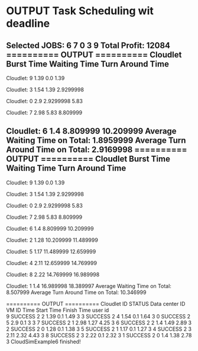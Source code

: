 # OUTPUT Task Scheduling wit deadline

Selected JOBS: 
6 7 0 3 9 
Total Profit: 12084
========== OUTPUT ==========
Cloudlet 	 Burst Time 	 Waiting Time 	 Turn Around Time
-------------------------------------------------------------------

Cloudlet: 9		1.39		0.0		1.39


Cloudlet: 3		1.54		1.39		2.9299998


Cloudlet: 0		2.9		2.9299998		5.83


Cloudlet: 7		2.98		5.83		8.809999


Cloudlet: 6		1.4		8.809999		10.209999
Average Waiting Time on Total: 1.8959999
Average Turn Around Time on Total: 2.9169998
========== OUTPUT ==========
Cloudlet 	 Burst Time 	 Waiting Time 	 Turn Around Time
-------------------------------------------------------------------

Cloudlet: 9		1.39		0.0		1.39


Cloudlet: 3		1.54		1.39		2.9299998


Cloudlet: 0		2.9		2.9299998		5.83


Cloudlet: 7		2.98		5.83		8.809999


Cloudlet: 6		1.4		8.809999		10.209999


Cloudlet: 2		1.28		10.209999		11.489999


Cloudlet: 5		1.17		11.489999		12.659999


Cloudlet: 4		2.11		12.659999		14.769999


Cloudlet: 8		2.22		14.769999		16.989998


Cloudlet: 1		1.4		16.989998		18.389997
Average Waiting Time on Total: 8.507999
Average Turn Around Time on Total: 10.346999

========== OUTPUT ==========
Cloudlet ID    STATUS    Data center ID    VM ID        Time    Start Time    Finish Time    user id    
    9        SUCCESS        2            2            1.39        0.1            1.49    3
    3        SUCCESS        2            4            1.54        0.1            1.64    3
    0        SUCCESS        2            5            2.9        0.1            3    3
    7        SUCCESS        2            1            2.98        1.27            4.25    3
    6        SUCCESS        2            2            1.4        1.49            2.89    3
    2        SUCCESS        2            0            1.28        0.1            1.38    3
    5        SUCCESS        2            1            1.17        0.1            1.27    3
    4        SUCCESS        2            3            2.11        2.32            4.43    3
    8        SUCCESS        2            3            2.22        0.1            2.32    3
    1        SUCCESS        2            0            1.4        1.38            2.78    3
CloudSimExample6 finished!
